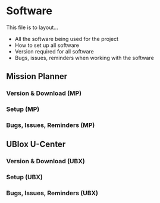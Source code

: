# Software
This file is to layout...
- All the software being used for the project
- How to set up all software
- Version required for all software
- Bugs, issues, reminders when working with the software

## Mission Planner

### Version & Download (MP)

### Setup (MP)

### Bugs, Issues, Reminders (MP)

## UBlox U-Center

### Version & Download (UBX)

### Setup (UBX)

### Bugs, Issues, Reminders (UBX)




